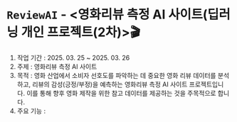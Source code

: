 # `ReviewAI` - <영화리뷰 측정 AI 사이트(딥러닝 개인 프로젝트(2차)>🎬 <br>
1. 작업 기간 : 2025. 03. 25 ~ 2025. 03. 26
2. 주제 : 영화리뷰 측정 AI 사이트
3. 목적 : 영화 산업에서 소비자 선호도를 파악하는 데 중요한 영화 리뷰 데이터를 분석하고, 리뷰의 감성(긍정/부정)을 예측하는 영화리뷰 측정 AI 사이트 프로젝트입니다. 이를 통해 향후 영화 제작을 위한 참고 데이터를 제공하는 것을 주목적으로 합니다.
4. 주요 기능 : 
